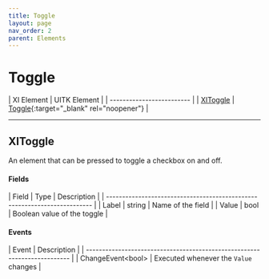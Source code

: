 ```yaml
---
title: Toggle
layout: page
nav_order: 2
parent: Elements
---
```


# Toggle

| XI Element | UITK Element |
| ------------------------- |
| [XIToggle](#xitoggle) | [Toggle](https://docs.unity3d.com/Manual/UIE-uxml-element-Toggle.html){:target="_blank" rel="noopener"} |

---

## XIToggle

An element that can be pressed to toggle a checkbox on and off.

#### Fields

| Field   | Type           | Description                                    |
| ------------------------------------------------------------------------- |
| Label            | string         | Name of the field                     |
| Value            | bool           | Boolean value of the toggle           |

#### Events

| Event                   | Description                                     |
| ------------------------------------------------------------------------- |
| ChangeEvent\<bool>     | Executed whenever the `Value` changes            |

